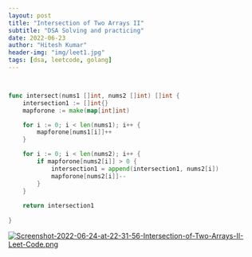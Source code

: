 ```yaml
---
layout: post
title: "Intersection of Two Arrays II"
subtitle: "DSA Solving and practicing"
date: 2022-06-23
author: "Hitesh Kumar"
header-img: "img/leet1.jpg"
tags: [dsa, leetcode, golang]
---
```



```go


func intersect(nums1 []int, nums2 []int) []int {
    intersection1 := []int{}
	mapforone := make(map[int]int)

	for i := 0; i < len(nums1); i++ {
		mapforone[nums1[i]]++
	}

	for i := 0; i < len(nums2); i++ {
		if mapforone[nums2[i]] > 0 {
			intersection1 = append(intersection1, nums2[i])
			mapforone[nums2[i]]--
		}
	}
    
    return intersection1
    
}


```

[![Screenshot-2022-06-24-at-22-31-56-Intersection-of-Two-Arrays-II-Leet-Code.png](https://i.postimg.cc/Dw2BLh43/Screenshot-2022-06-24-at-22-31-56-Intersection-of-Two-Arrays-II-Leet-Code.png)](https://postimg.cc/ykbmCwTL)





